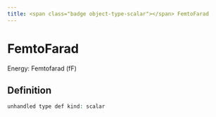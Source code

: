 ```yaml
---
title: <span class="badge object-type-scalar"></span> FemtoFarad
---
```

# <span class="badge object-type-scalar"></span> FemtoFarad

Energy: Femtofarad (fF)

## Definition

```php
unhandled type def kind: scalar
```

